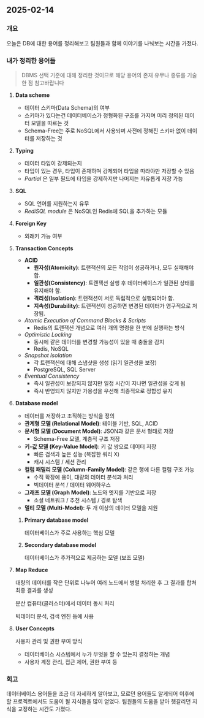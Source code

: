 ## 2025-02-14

### 개요

오늘은 DB에 대한 용어를 정리해보고 팀원들과 함께 이야기를 나눠보는 시간을 가졌다.

### 내가 정리한 용어들

> DBMS 선택 기준에 대해 정리한 것이므로 해당 용어의 존재 유무나 종류를 기술한 점 참고바랍니다

1. **Data scheme**

   - 데이터 스키마(Data Schema)의 여부
   - 스키마가 있다는건 데이터베이스가 정형화된 구조를 가지며 미리 정의된 데이터 모델을 따르는 것
   - Schema-Free는 주로 NoSQL에서 사용되며 사전에 정해진 스키마 없이 데이터를 저장하는 것

2. **Typing**

   - 데이터 타입이 강제되는지
   - 타입이 있는 경우, 타입이 존재하며 강제되어 타입을 따라야만 저장할 수 있음
   - _Partial_ 은 일부 필드에 타입을 강제하지만 나머지는 자유롭게 저장 가능

3. **SQL**

   - SQL 언어를 지원하는지 유무
   - _RediSQL module_ 은 NoSQL인 Redis에 SQL을 추가하는 모듈

4. **Foreign Key**

   - 외래키 가능 여부

5. **Transaction Concepts**
   - **ACID**
     - **원자성(Atomicity)**: 트랜잭션의 모든 작업이 성공하거나, 모두 실패해야 함.
     - **일관성(Consistency)**: 트랜잭션 실행 후 데이터베이스가 일관된 상태를 유지해야 함.
     - **격리성(Isolation)**: 트랜잭션이 서로 독립적으로 실행되어야 함.
     - **지속성(Durability)**: 트랜잭션이 성공하면 변경된 데이터가 영구적으로 저장됨.
   - _Atomic Execution of Command Blocks & Scripts_
     - Redis의 트랜잭션 개념으로 여러 개의 명령을 한 번에 실행하는 방식
   - _Optimistic Locking_
     - 동시에 같은 데이터를 변경할 가능성이 있을 때 충돌을 감지
     - Redis, NoSQL
   - _Snapshot Isolation_
     - 각 트랜잭션에 대해 스냅샷을 생성 (읽기 일관성을 보장)
     - PostgreSQL, SQL Server
   - _Eventual Consistency_
     - 즉시 일관성이 보장되지 않지만 일정 시간이 지나면 일관성을 갖게 됨
     - 즉시 반영되지 않지만 가용성을 우선해 최종적으로 정합성 유지
6. **Database model**

   - 데이터를 저장하고 조직하는 방식을 정의
   - **관계형 모델 (Relational Model)**: 테이블 기반, SQL, ACID
   - **문서형 모델 (Document Model)**: JSON과 같은 문서 형태로 저장
     - Schema-Free 모델, 계층적 구조 저장
   - **키-값 모델 (Key-Value Model)**: 키 값 쌍으로 데이터 저장
     - 빠른 검색과 높은 성능 (복잡한 쿼리 X)
     - 캐시 시스템 / 세션 관리
   - **컬럼 패밀리 모델 (Column-Family Model)**: 같은 행에 다른 컬럼 구조 가능
     - 수직 확장에 용이, 대량의 데이터 분석과 처리
     - 빅데이터 분석 / 데이터 웨어하우스
   - **그래프 모델 (Graph Model)**: 노드와 엣지를 기반으로 저장
     - 소셜 네트워크 / 추천 시스템 / 경로 탐색
   - **멀티 모델 (Multi-Model)**: 두 개 이상의 데이터 모델을 지원

   1. **Primary database model**

      데이터베이스가 주로 사용하는 핵심 모델

   2. **Secondary database model**

      데이터베이스가 추가적으로 제공하는 모델 (보조 모델)

7. **Map Reduce**

   대량의 데이터를 작은 단위로 나누어 여러 노드에서 병렬 처리한 후 그 결과를 합쳐 최종 결과를 생성

   분산 컴퓨터(클러스터)에서 데이터 동시 처리

   빅데이터 분석, 검색 엔진 등에 사용

8. **User Concepts**

   사용자 관리 및 권한 부여 방식

   - 데이터베이스 시스템에서 누가 무엇을 할 수 있는지 결정하는 개념
   - 사용자 계정 관리, 접근 제어, 권한 부여 등

### 회고

데이터베이스 용어들을 조금 더 자세하게 알아보고, 모르던 용어들도 알게되어 이후에 할 프로젝트에서도 도움이 될 지식들을 많이 얻었다. 팀원들의 도움을 받아 헷갈리던 지식을 교정하는 시간도 가졌다.
